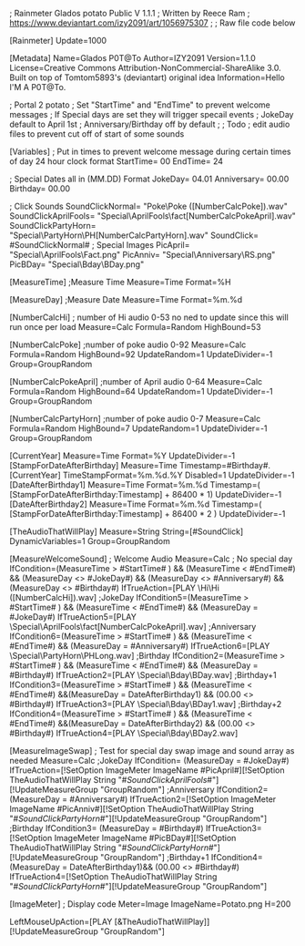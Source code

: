 ; Rainmeter Glados potato Public V 1.1.1
; Written by Reece Ram
; https://www.deviantart.com/izy2091/art/1056975307
;
; Raw file code below

[Rainmeter]
Update=1000

[Metadata]
Name=Glados P0T@To
Author=IZY2091
Version=1.1.0
License=Creative Commons Attribution-NonCommercial-ShareAlike 3.0. Built on top of Tomtom5893's (deviantart) original idea
Information=Hello I'M A P0T@To. 

; Portal 2 potato
; Set "StartTime" and "EndTime" to prevent welcome messages 
; If Special days are set they will trigger specail events
; JokeDay default to April 1st
; Anniversary/Birthday off by default
;
; Todo
; edit audio files to prevent cut off of start of some sounds

[Variables]
; Put in times to prevent welcome message during certain times of day 24 hour clock format
StartTime=	00
EndTime=	24

; Special Dates all in (MM.DD) Format
JokeDay= 		04.01
Anniversary= 		00.00
Birthday=		00.00

; Click Sounds
SoundClickNormal= 	"Poke\Poke ([NumberCalcPoke]).wav"
SoundClickAprilFools= 	"Special\AprilFools\fact[NumberCalcPokeApril].wav"
SoundClickPartyHorn= 	"Special\PartyHorn\PH[NumberCalcPartyHorn].wav"
SoundClick=		#SoundClickNormal#
; Special Images
PicApril=	"Special\AprilFools\Fact.png"
PicAnniv=	"Special\Anniversary\RS.png"
PicBDay=	"Special\Bday\BDay.png"

[MeasureTime]
;Measure Time
Measure=Time
Format=%H

[MeasureDay]
;Measure Date
Measure=Time
Format=%m.%d

[NumberCalcHi]
; number of Hi audio 0-53 no ned to update since this will run once per load
Measure=Calc
Formula=Random
HighBound=53

[NumberCalcPoke] 
;number of poke audio 0-92
Measure=Calc
Formula=Random
HighBound=92
UpdateRandom=1
UpdateDivider=-1
Group=GroupRandom

[NumberCalcPokeApril]
;number of April audio 0-64
Measure=Calc
Formula=Random
HighBound=64
UpdateRandom=1
UpdateDivider=-1
Group=GroupRandom

[NumberCalcPartyHorn] 
;number of poke audio 0-7
Measure=Calc
Formula=Random
HighBound=7
UpdateRandom=1
UpdateDivider=-1
Group=GroupRandom

[CurrentYear]
Measure=Time
Format=%Y
UpdateDivider=-1
[StampForDateAfterBirthday]
Measure=Time
Timestamp=#Birthday#.[CurrentYear]
TimeStampFormat=%m.%d.%Y
Disabled=1
UpdateDivider=-1
[DateAfterBirthday1]
Measure=Time
Format=%m.%d
Timestamp=( [StampForDateAfterBirthday:Timestamp] + 86400 * 1)
UpdateDivider=-1
[DateAfterBirthday2]
Measure=Time
Format=%m.%d
Timestamp=( [StampForDateAfterBirthday:Timestamp] + 86400 * 2 )
UpdateDivider=-1

[TheAudioThatWillPlay]
Measure=String
String=[#SoundClick]
DynamicVariables=1
Group=GroupRandom

[MeasureWelcomeSound]
; Welcome Audio
Measure=Calc
; No special day
IfCondition=(MeasureTime > #StartTime# ) && (MeasureTime < #EndTime#) && (MeasureDay <> #JokeDay#) && (MeasureDay <> #Anniversary#) && (MeasureDay <> #Birthday#) 
IfTrueAction=[PLAY \Hi\Hi ([NumberCalcHi]).wav]
;JokeDay
IfCondition5=(MeasureTime > #StartTime# ) && (MeasureTime < #EndTime#) && (MeasureDay = #JokeDay#)
IfTrueAction5=[PLAY \Special\AprilFools\fact[NumberCalcPokeApril].wav]
;Anniversary
IfCondition6=(MeasureTime > #StartTime# ) && (MeasureTime < #EndTime#) && (MeasureDay = #Anniversary#)
IfTrueAction6=[PLAY \Special\PartyHorn\PHLong.wav]
;Birthday
IfCondition2=(MeasureTime > #StartTime# ) && (MeasureTime < #EndTime#) && (MeasureDay = #Birthday#)
IfTrueAction2=[PLAY \Special\Bday\BDay.wav]
;Birthday+1
IfCondition3=(MeasureTime > #StartTime# ) && (MeasureTime < #EndTime#) &&(MeasureDay = DateAfterBirthday1) && (00.00 <> #Birthday#)
IfTrueAction3=[PLAY \Special\Bday\BDay1.wav]
;Birthday+2
IfCondition4=(MeasureTime > #StartTime# ) && (MeasureTime < #EndTime#) &&(MeasureDay = DateAfterBirthday2) && (00.00 <> #Birthday#)
IfTrueAction4=[PLAY \Special\Bday\BDay2.wav]

[MeasureImageSwap]
; Test for special day swap image and sound array as needed 
Measure=Calc 
;JokeDay
IfCondition= (MeasureDay = #JokeDay#)
IfTrueAction=[!SetOption ImageMeter ImageName #PicApril#][!SetOption TheAudioThatWillPlay String "#*SoundClickAprilFools*#"][!UpdateMeasureGroup "GroupRandom"]
;Anniversary
IfCondition2= (MeasureDay = #Anniversary#)
IfTrueAction2=[!SetOption ImageMeter ImageName #PicAnniv#][!SetOption TheAudioThatWillPlay String "#*SoundClickPartyHorn*#"][!UpdateMeasureGroup "GroupRandom"]
;Birthday
IfCondition3= (MeasureDay = #Birthday#)
IfTrueAction3=[!SetOption ImageMeter ImageName #PicBDay#][!SetOption TheAudioThatWillPlay String "#*SoundClickPartyHorn*#"][!UpdateMeasureGroup "GroupRandom"]
;Birthday+1
IfCondition4=(MeasureDay = DateAfterBirthday1)&& (00.00 <> #Birthday#)
IfTrueAction4=[!SetOption TheAudioThatWillPlay String "#*SoundClickPartyHorn*#"][!UpdateMeasureGroup "GroupRandom"]

[ImageMeter]
; Display code
Meter=Image
ImageName=Potato.png
H=200

LeftMouseUpAction=[PLAY [&TheAudioThatWillPlay]][!UpdateMeasureGroup "GroupRandom"]

